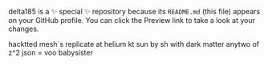 
delta185 is a ✨ special ✨ repository because its `README.md` (this file) appears on your GitHub profile.
You can click the Preview link to take a look at your changes.

hacktted mesh`s replicate at helium kt sun by sh with dark matter
anytwo of z^2 json = voo babysister
